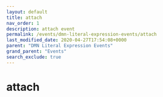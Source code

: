 ```yaml
---
layout: default
title: attach
nav_order: 1
description: attach event
permalink: /events/dmn-literal-expression-events/attach
last_modified_date: 2020-04-27T17:54:08+0000
parent: "DMN Literal Expression Events"
grand_parent: "Events"
search_exclude: true
---
```


# attach

